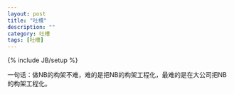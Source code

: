```yaml
---
layout: post
title: "吐槽"
description: ""
category: 吐槽
tags: [吐槽]
---
```

{% include JB/setup %}

一句话：做NB的构架不难，难的是把NB的构架工程化，最难的是在大公司把NB的构架工程化。
